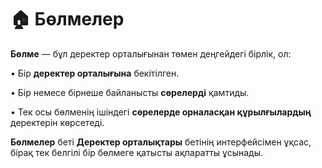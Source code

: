 # 🏠 Бөлмелер

**Бөлме** — бұл деректер орталығынан төмен деңгейдегі бірлік, ол:

• Бір **деректер орталығына** бекітілген.

• Бір немесе бірнеше байланысты **сөрелерді** қамтиды.

• Тек осы бөлменің ішіндегі **сөрелерде орналасқан құрылғылардың** деректерін көрсетеді.

**Бөлмелер** беті **Деректер орталықтары** бетінің интерфейсімен ұқсас, бірақ тек белгілі бір бөлмеге қатысты ақпаратты ұсынады.
